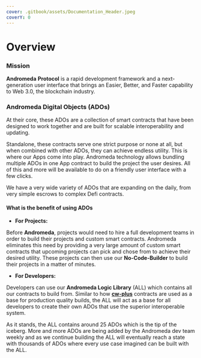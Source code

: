 ```yaml
---
cover: .gitbook/assets/Documentation_Header.jpeg
coverY: 0
---
```


# Overview

### Mission

**Andromeda** **Protocol** is a rapid development framework and a next-generation user interface that brings an Easier, Better, and Faster capability to Web 3.0, the blockchain industry.

### Andromeda Digital Objects (ADOs)

At their core, these ADOs are a collection of smart contracts that have been designed to work together and are built for scalable interoperability and updating.

Standalone, these contracts serve one strict purpose or none at all, but when combined with other ADOs, they can achieve endless utility. This is where our Apps come into play. Andromeda technology allows bundling multiple ADOs in one App contract to build the project the user desires. All of this and more will be available to do on a friendly user interface with a few clicks.

We have a very wide variety of ADOs that are expanding on the daily, from very simple escrows to complex Defi contracts.

#### What is the benefit of using ADOs

* **For Projects:**

Before **Andromeda**, projects would need to hire a full development teams in order to  build their projects and custom smart contracts. Andromeda eliminates this need by providing a very large amount of custom smart contracts that upcoming projects can pick and chose from to achieve their desired utility. These projects can then use our **No-Code-Builder** to build their projects in a matter of minutes.

* **For Developers:**

Developers can use our **Andromeda Logic Library** (ALL) which contains all our contracts to build from. Similar to how [**cw-plus**](https://github.com/CosmWasm/cw-plus) contracts are used as a base for production quality builds, the ALL will act as a base for all developers to create their own ADOs that use the superior interoperable system.&#x20;

As it stands, the ALL contains around 25 ADOs which is the tip of the iceberg. More and more ADOs are being added by the Andromeda dev team weekly and as we continue building the ALL will eventually reach a state with thousands of ADOs where every use case imagined can be built with the ALL.
